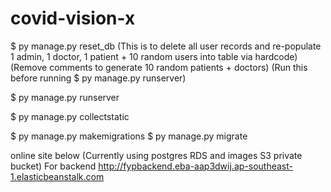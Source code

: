 # covid-vision-x

$ py manage.py reset_db
(This is to delete all user records and re-populate 1 admin, 1 doctor, 1 patient + 10 random users into table via hardcode)
(Remove comments to generate 10 random patients + doctors)
(Run this before running $ py manage.py runserver)

$ py manage.py runserver

$ py manage.py collectstatic

$ py manage.py makemigrations <ModelName>
$ py manage.py migrate

online site below (Currently using postgres RDS and images S3 private bucket) For backend
http://fypbackend.eba-aap3dwij.ap-southeast-1.elasticbeanstalk.com
